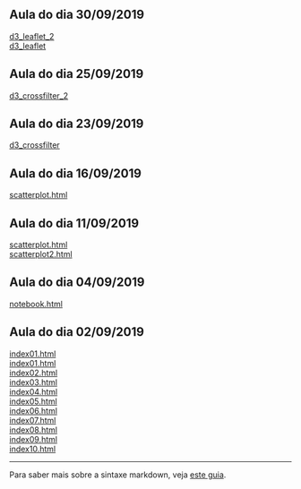 ## Aula do dia 30/09/2019

[d3_leaflet_2](d3_leaflet_2/index.html)<br> 
[d3_leaflet](d3_leaflet/index.html)<br> 


## Aula do dia 25/09/2019

[d3_crossfilter_2](d3_crossfilter_2/index.html)<br> 


## Aula do dia 23/09/2019

[d3_crossfilter](d3_crossfilter/index.html)<br>
## Aula do dia 16/09/2019

[scatterplot.html](d3_update/scatterplot.html)<br>

## Aula do dia 11/09/2019 

[scatterplot.html](d3_scale/scatterplot.html)<br>
[scatterplot2.html](d3_scale/scatterplot2.html)<br>


## Aula do dia 04/09/2019

[notebook.html](d3_intro/notebook.html)<br>

## Aula do dia 02/09/2019
[index01.html](basic/index01.html)<br>
[index01.html](basic/index01.html)<br>
[index02.html](basic/index02.html)<br>
[index03.html](basic/index03.html)<br>
[index04.html](basic/index04.html)<br>
[index05.html](basic/index05.html)<br>
[index06.html](basic/index06.html)<br>
[index07.html](basic/index07.html)<br>
[index08.html](basic/index08.html)<br>
[index09.html](basic/index09.html)<br>
[index10.html](basic/index10.html)<br>


---

Para saber mais sobre a sintaxe markdown, veja [este guia](https://guides.github.com/features/mastering-markdown/).
